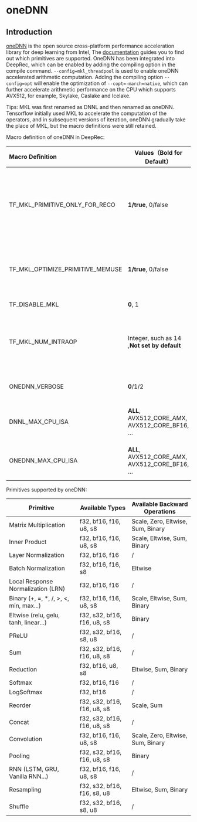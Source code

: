 # oneDNN

## Introduction

[oneDNN](https://github.com/oneapi-src/oneDNN) is the open source cross-platform performance acceleration library for deep learning from Intel, The [documentation](https://oneapi-src.github.io/oneDNN/) guides you to find out which primitives are supported. OneDNN has been integrated into DeepRec, which can be enabled by adding the compiling option in the compile command. `--config=mkl_threadpool` is used to enable oneDNN accelerated arithmetic computation. Adding the compiling option `--config=opt` will enable the optimization of `--copt=-march=native`, which can further accelerate arithmetic performance on the CPU which supports AVX512, for example, Skylake, Caslake and Icelake.



Tips: MKL was first renamed as DNNL and then renamed as oneDNN. Tensorflow initially used MKL to accelerate the computation of the operators, and in subsequent versions of iteration, oneDNN gradually take the place of MKL, but the macro definitions were still retained. 



Macro definition of oneDNN in DeepRec:

| Macro Definition                 |  Values（Bold for Default）            | Explanation                                                  |
| :------------------------------- | --------------------------------------------- | ------------------------------------------------------------ |
| TF_MKL_PRIMITIVE_ONLY_FOR_RECO   | **1/true**, 0/false                           | 1: Only replace the [operators](https://github.com/alibaba/DeepRec/blob/main/tensorflow/core/graph/mkl_layout_pass.cc#L824-L840) which supported by oneDNN in recommendation models; 0: Replace all of the operators to that supported by oneDNN. |
| TF_MKL_OPTIMIZE_PRIMITIVE_MEMUSE | **1/true**, 0/false                           | 1: Reduce the use of main memory by releasing the primitives; 0: Don't release primitives. |
| TF_DISABLE_MKL                   | **0**, 1                                      | 0: Enable MKL; 1: Disable MKL                                |
| TF_MKL_NUM_INTRAOP               | Integer, such as 14 ,**Not set by default**   | Integer：set the number of intra threads used by oneDNN；Not set：number of TF intra threads used most. |
| ONEDNN_VERBOSE                   | **0**/1/2                                     | Print the [level](https://oneapi-src.github.io/oneDNN/dev_guide_verbose.html) of log output by oneDNN primitive. |
| DNNL_MAX_CPU_ISA                 | **ALL**, AVX512_CORE_AMX, AVX512_CORE_BF16, … | The[ highest ISA](https://oneapi-src.github.io/oneDNN/v2.4/dev_guide_cpu_dispatcher_control.html#run-time-controls) used by oneDNN (for versions less than 2.5.0) |
| ONEDNN_MAX_CPU_ISA               | **ALL**, AVX512_CORE_AMX, AVX512_CORE_BF16, … | The [highest ISA](https://oneapi-src.github.io/oneDNN/v2.4/dev_guide_cpu_dispatcher_control.html#run-time-controlsused) by oneDNN (for versions more than or equal to 2.5.0) |

Primitives supported by oneDNN:

| Primitive                              | Available Types               | Available Backward Operations     |
| -------------------------------------- | --------------------------- | --------------------------------- |
| Matrix Multiplication                  | f32, bf16, f16, u8, s8      | Scale, Zero, Eltwise, Sum, Binary |
| Inner Product                          | f32, bf16, f16, u8, s8      | Scale, Eltwise, Sum, Binary       |
| Layer Normalization                    | f32, bf16, f16              | /                                 |
| Batch Normalization                    | f32, bf16, f16, s8          | Eltwise                           |
| Local Response Normalization (LRN)     | f32, bf16, f16              | /                                 |
| Binary (+, =, *, /, >, <, min, max...) | f32, bf16, f16, u8, s8      | Scale, Eltwise, Sum, Binary       |
| Eltwise (relu, gelu, tanh, linear...)  | f32, s32, bf16, f16, u8, s8 | Binary                            |
| PReLU                                  | f32, s32, bf16, s8, u8      | /                                 |
| Sum                                    | f32, s32, bf16, f16, u8, s8 | /                                 |
| Reduction                              | f32, bf16, u8, s8           | Eltwise, Sum, Binary              |
| Softmax                                | f32, bf16, f16              | /                                 |
| LogSoftmax                             | f32, bf16                   | /                                 |
| Reorder                                | f32, s32, bf16, f16, u8, s8 | Scale, Sum                        |
| Concat                                 | f32, s32, bf16, f16, u8, s8 | /                                 |
| Convolution                            | f32, bf16, f16, u8, s8      | Scale, Zero, Eltwise, Sum, Binary |
| Pooling                                | f32, s32, bf16, f16, u8, s8 | Binary                            |
| RNN (LSTM, GRU, Vanilla RNN...)        | f32, bf16, f16, u8, s8      | /                                 |
| Resampling                             | f32, s32, bf16, f16, s8, u8 | Eltwise, Sum, Binary              |
| Shuffle                                | f32, s32, bf16, s8, u8      | /                                 |


